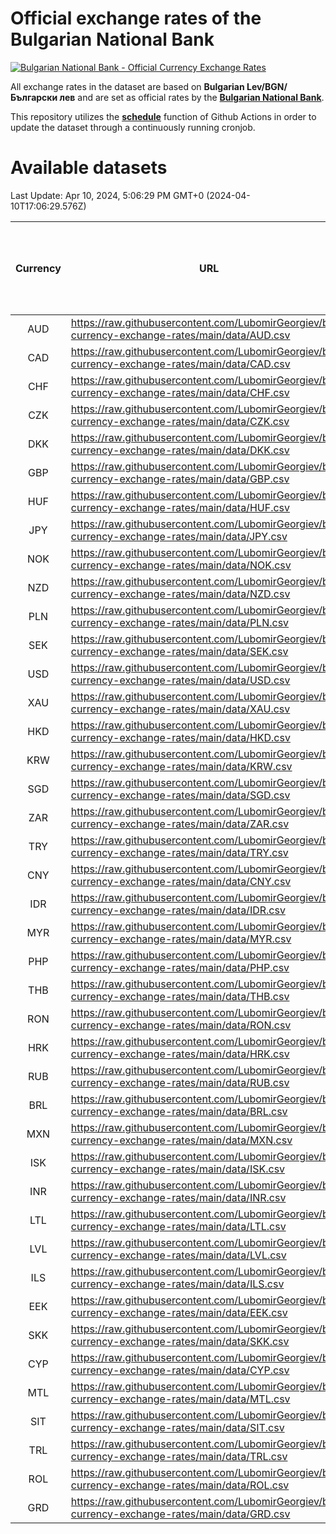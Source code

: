 # Official exchange rates of the Bulgarian National Bank

[![Bulgarian National Bank - Official Currency Exchange Rates](https://github.com/LubomirGeorgiev/bnb-currency-exchange-rates/actions/workflows/update-rates.yml/badge.svg?branch=main)](https://github.com/LubomirGeorgiev/bnb-currency-exchange-rates/actions/workflows/update-rates.yml)

All exchange rates in the dataset are based on **Bulgarian Lev/BGN/Български лев** and are set as official rates by the [**Bulgarian National Bank**](https://www.bnb.bg/Statistics/StExternalSector/StExchangeRates/StERForeignCurrencies/index.htm?toLang=_EN).

This repository utilizes the [**schedule**](https://docs.github.com/en/actions/reference/events-that-trigger-workflows) function of Github Actions in order to update the dataset through a continuously running cronjob.

# Available datasets

<!-- START LINKS (DO NOT EVER FU*ING DELETE THIS COMMENT FOR THE LOVE OF YOUR LIFE!!! IF YOU ARE CURIOS HOW IT WORKS, YOU CAN HAVE A LOOK AT ./src/updateReadme.ts) -->

Last Update: Apr 10, 2024, 5:06:29 PM GMT+0 (2024-04-10T17:06:29.576Z)

| Currency | URL                                                                                             | Number of records | Number of missing days that were filled in |
| :------: | ----------------------------------------------------------------------------------------------- | :---------------: | :----------------------------------------: |
|   AUD    | https://raw.githubusercontent.com/LubomirGeorgiev/bnb-currency-exchange-rates/main/data/AUD.csv |       8585        |                    2650                    |
|   CAD    | https://raw.githubusercontent.com/LubomirGeorgiev/bnb-currency-exchange-rates/main/data/CAD.csv |       8585        |                    2650                    |
|   CHF    | https://raw.githubusercontent.com/LubomirGeorgiev/bnb-currency-exchange-rates/main/data/CHF.csv |       8585        |                    2650                    |
|   CZK    | https://raw.githubusercontent.com/LubomirGeorgiev/bnb-currency-exchange-rates/main/data/CZK.csv |       8585        |                    2650                    |
|   DKK    | https://raw.githubusercontent.com/LubomirGeorgiev/bnb-currency-exchange-rates/main/data/DKK.csv |       8585        |                    2650                    |
|   GBP    | https://raw.githubusercontent.com/LubomirGeorgiev/bnb-currency-exchange-rates/main/data/GBP.csv |       8585        |                    2650                    |
|   HUF    | https://raw.githubusercontent.com/LubomirGeorgiev/bnb-currency-exchange-rates/main/data/HUF.csv |       8585        |                    2650                    |
|   JPY    | https://raw.githubusercontent.com/LubomirGeorgiev/bnb-currency-exchange-rates/main/data/JPY.csv |       8585        |                    2650                    |
|   NOK    | https://raw.githubusercontent.com/LubomirGeorgiev/bnb-currency-exchange-rates/main/data/NOK.csv |       8585        |                    2650                    |
|   NZD    | https://raw.githubusercontent.com/LubomirGeorgiev/bnb-currency-exchange-rates/main/data/NZD.csv |       8585        |                    2650                    |
|   PLN    | https://raw.githubusercontent.com/LubomirGeorgiev/bnb-currency-exchange-rates/main/data/PLN.csv |       8585        |                    2650                    |
|   SEK    | https://raw.githubusercontent.com/LubomirGeorgiev/bnb-currency-exchange-rates/main/data/SEK.csv |       8585        |                    2650                    |
|   USD    | https://raw.githubusercontent.com/LubomirGeorgiev/bnb-currency-exchange-rates/main/data/USD.csv |       8585        |                    2650                    |
|   XAU    | https://raw.githubusercontent.com/LubomirGeorgiev/bnb-currency-exchange-rates/main/data/XAU.csv |       8585        |                    2652                    |
|   HKD    | https://raw.githubusercontent.com/LubomirGeorgiev/bnb-currency-exchange-rates/main/data/HKD.csv |       8285        |                    2561                    |
|   KRW    | https://raw.githubusercontent.com/LubomirGeorgiev/bnb-currency-exchange-rates/main/data/KRW.csv |       8285        |                    2561                    |
|   SGD    | https://raw.githubusercontent.com/LubomirGeorgiev/bnb-currency-exchange-rates/main/data/SGD.csv |       8285        |                    2561                    |
|   ZAR    | https://raw.githubusercontent.com/LubomirGeorgiev/bnb-currency-exchange-rates/main/data/ZAR.csv |       8285        |                    2561                    |
|   TRY    | https://raw.githubusercontent.com/LubomirGeorgiev/bnb-currency-exchange-rates/main/data/TRY.csv |       6765        |                    2089                    |
|   CNY    | https://raw.githubusercontent.com/LubomirGeorgiev/bnb-currency-exchange-rates/main/data/CNY.csv |       6647        |                    2055                    |
|   IDR    | https://raw.githubusercontent.com/LubomirGeorgiev/bnb-currency-exchange-rates/main/data/IDR.csv |       6647        |                    2055                    |
|   MYR    | https://raw.githubusercontent.com/LubomirGeorgiev/bnb-currency-exchange-rates/main/data/MYR.csv |       6647        |                    2055                    |
|   PHP    | https://raw.githubusercontent.com/LubomirGeorgiev/bnb-currency-exchange-rates/main/data/PHP.csv |       6647        |                    2055                    |
|   THB    | https://raw.githubusercontent.com/LubomirGeorgiev/bnb-currency-exchange-rates/main/data/THB.csv |       6647        |                    2055                    |
|   RON    | https://raw.githubusercontent.com/LubomirGeorgiev/bnb-currency-exchange-rates/main/data/RON.csv |       6588        |                    2037                    |
|   HRK    | https://raw.githubusercontent.com/LubomirGeorgiev/bnb-currency-exchange-rates/main/data/HRK.csv |       6182        |                    1909                    |
|   RUB    | https://raw.githubusercontent.com/LubomirGeorgiev/bnb-currency-exchange-rates/main/data/RUB.csv |       5880        |                    1814                    |
|   BRL    | https://raw.githubusercontent.com/LubomirGeorgiev/bnb-currency-exchange-rates/main/data/BRL.csv |       5675        |                    1756                    |
|   MXN    | https://raw.githubusercontent.com/LubomirGeorgiev/bnb-currency-exchange-rates/main/data/MXN.csv |       5675        |                    1756                    |
|   ISK    | https://raw.githubusercontent.com/LubomirGeorgiev/bnb-currency-exchange-rates/main/data/ISK.csv |       5584        |                    1727                    |
|   INR    | https://raw.githubusercontent.com/LubomirGeorgiev/bnb-currency-exchange-rates/main/data/INR.csv |       5306        |                    1640                    |
|   LTL    | https://raw.githubusercontent.com/LubomirGeorgiev/bnb-currency-exchange-rates/main/data/LTL.csv |       5154        |                    1583                    |
|   LVL    | https://raw.githubusercontent.com/LubomirGeorgiev/bnb-currency-exchange-rates/main/data/LVL.csv |       4790        |                    1470                    |
|   ILS    | https://raw.githubusercontent.com/LubomirGeorgiev/bnb-currency-exchange-rates/main/data/ILS.csv |       4584        |                    1423                    |
|   EEK    | https://raw.githubusercontent.com/LubomirGeorgiev/bnb-currency-exchange-rates/main/data/EEK.csv |       3998        |                    1224                    |
|   SKK    | https://raw.githubusercontent.com/LubomirGeorgiev/bnb-currency-exchange-rates/main/data/SKK.csv |       2974        |                    916                     |
|   CYP    | https://raw.githubusercontent.com/LubomirGeorgiev/bnb-currency-exchange-rates/main/data/CYP.csv |       2906        |                    890                     |
|   MTL    | https://raw.githubusercontent.com/LubomirGeorgiev/bnb-currency-exchange-rates/main/data/MTL.csv |       2606        |                    801                     |
|   SIT    | https://raw.githubusercontent.com/LubomirGeorgiev/bnb-currency-exchange-rates/main/data/SIT.csv |       2544        |                    780                     |
|   TRL    | https://raw.githubusercontent.com/LubomirGeorgiev/bnb-currency-exchange-rates/main/data/TRL.csv |       1818        |                    559                     |
|   ROL    | https://raw.githubusercontent.com/LubomirGeorgiev/bnb-currency-exchange-rates/main/data/ROL.csv |       1697        |                    524                     |
|   GRD    | https://raw.githubusercontent.com/LubomirGeorgiev/bnb-currency-exchange-rates/main/data/GRD.csv |        359        |                    107                     |

<!-- END LINKS (DO NOT EVER FU*ING DELETE THIS COMMENT FOR THE LOVE OF YOUR LIFE!!! IF YOU ARE CURIOS HOW IT WORKS, YOU CAN HAVE A LOOK AT ./src/updateReadme.ts) -->
